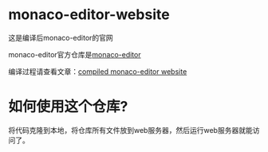 # monaco-editor-website

这是编译后monaco-editor的官网

monaco-editor官方仓库是[monaco-editor](https://github.com/microsoft/monaco-editor)

编译过程请查看文章：[compiled monaco-editor website](https://li-junpeng.github.io/my-blog/#/docs/web/03/)

# 如何使用这个仓库?

将代码克隆到本地，将仓库所有文件放到web服务器，然后运行web服务器就能访问了。
